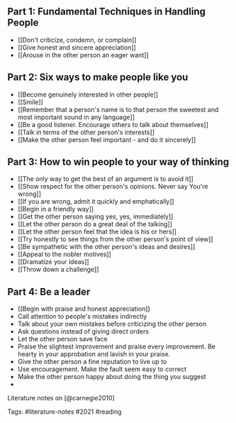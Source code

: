 ## Part 1: Fundamental Techniques in Handling People
- [[Don't criticize, condemn, or complain]]
- [[Give honest and sincere appreciation]]
- [[Arouse in the other person an eager want]]

## Part 2: Six ways to make people like you
- [[Become genuinely interested in other people]]
- [[Smile]]
- [[Remember that a person's name is to that person the sweetest and most important sound in any language]]
- [[Be a good listener. Encourage others to talk about themselves]]
- [[Talk in terms of the other person's interests]]
- [[Make the other person feel important - and do it sincerely]]

## Part 3: How to win people to your way of thinking
- [[The only way to get the best of an argument is to avoid it]]
- [[Show respect for the other person's opinions. Never say You're wrong]]
- [[If you are wrong, admit it quickly and emphatically]]
- [[Begin in a friendly way]]
- [[Get the other person saying yes, yes, immediately]]
- [[Let the other person do a great deal of the talking]]
- [[Let the other person feel that the idea is his or hers]]
- [[Try honestly to see things from the other person's point of view]]
- [[Be sympathetic with the other person's ideas and desires]]
- [[Appeal to the nobler motives]]
- [[Dramatize your ideas]]
- [[Throw down a challenge]]

## Part 4: Be a leader
- [[Begin with praise and honest appreciation]]
- Call attention to people's mistakes indirectly
- Talk about your own mistakes before criticizing the other person
- Ask questions instead of giving direct orders
- Let the other person save face
- Praise the slightest improvement and praise every improvement. Be hearty in your approbation and lavish in your praise. 
- Give the other person a fine reputation to live up to
- Use encouragement. Make the fault seem easy to correct
- Make the other person happy about doing the thing you suggest
- 
Literature notes on [@carnegie2010]

Tags: #literature-notes #2021 #reading